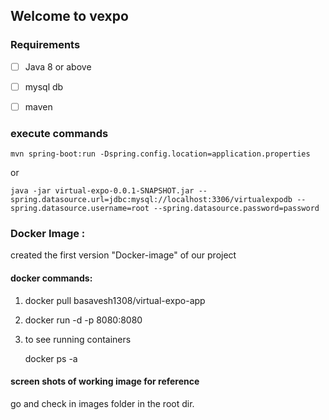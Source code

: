 ﻿## Welcome to vexpo
### Requirements

 - [ ] Java 8 or above
 - [ ] mysql db
 - [ ] maven


### execute commands

    mvn spring-boot:run -Dspring.config.location=application.properties
or

    java -jar virtual-expo-0.0.1-SNAPSHOT.jar --spring.datasource.url=jdbc:mysql://localhost:3306/virtualexpodb --spring.datasource.username=root --spring.datasource.password=password
    
    
### Docker Image :

created the first version "Docker-image" of our project

#### docker commands:

1. docker pull basavesh1308/virtual-expo-app

2. docker run -d -p 8080:8080 <image-ID>
 
3. to see running containers

   docker ps -a
   
  #### screen shots of working image for reference
   go and check in images folder in the root dir.
    


